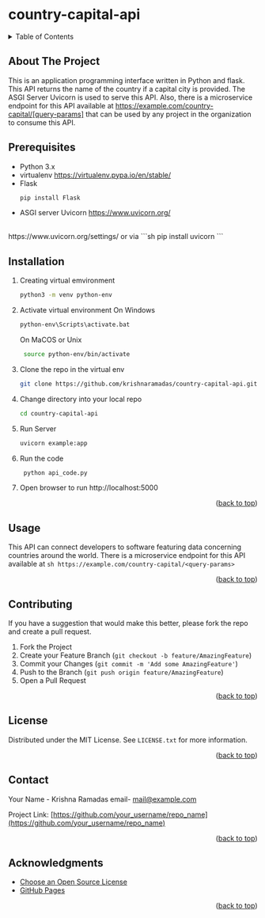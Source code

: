 # country-capital-api

<!-- TABLE OF CONTENTS -->
<details>
  <summary>Table of Contents</summary>
  <ol>
    <li>
      <a href="#about-the-project">About The Project</a>
    </li>
        <li><a href="#prerequisites">Prerequisites</a></li>
        <li><a href="#installation">Installation</a></li>
      </ul>
    </li>
    <li><a href="#usage">Usage</a></li>
    <li><a href="#contributing">Contributing</a></li>
    <li><a href="#license">License</a></li>
    <li><a href="#contact">Contact</a></li>
    <li><a href="#acknowledgments">Acknowledgments</a></li>
  </ol>
</details>

<!-- ABOUT THE PROJECT -->
## About The Project
This is an application programming interface written in Python and flask. 
This API returns the name of the country if a capital city is provided. 
The ASGI Server Uvicorn is used to serve this API. 
Also, there is a microservice endpoint for this API available at 
https://example.com/country-capital/[query-params] 
that can be used by any project in the organization to consume this API.


## Prerequisites
* Python 3.x
* virtualenv 
https://virtualenv.pypa.io/en/stable/
* Flask
   ```sh
   pip install Flask
   ```
* ASGI server Uvicorn
https://www.uvicorn.org/
<br>
https://www.uvicorn.org/settings/
or via
   ```sh
   pip install uvicorn
   ```
  
 ## Installation

1. Creating virtual emvironment
   ```sh
   python3 -m venv python-env
   ```
 2. Activate virtual environment
    On Windows
    ```sh
    python-env\Scripts\activate.bat
    ```
	On MaCOS or Unix
	```sh
     source python-env/bin/activate
    ```
3. Clone the repo in the virtual env
   ```sh
   git clone https://github.com/krishnaramadas/country-capital-api.git
   ```
4. Change directory into your local repo
   ```sh
   cd country-capital-api
   ```
5. Run Server
	 ```sh
     uvicorn example:app
     ```
6. Run the code
	```sh
     python api_code.py
     ``` 
7. Open browser to run
    http://localhost:5000

<p align="right">(<a href="#top">back to top</a>)</p>



<!-- USAGE EXAMPLES -->
## Usage
This API can connect developers to software featuring data concerning countries around the world.
There is a microservice endpoint for this API available at
    ```sh
     https://example.com/country-capital/<query-params>
    ``` 
<p align="right">(<a href="#top">back to top</a>)</p>


<!-- CONTRIBUTING -->
## Contributing

If you have a suggestion that would make this better, please fork the repo and create a pull request.

1. Fork the Project
2. Create your Feature Branch (`git checkout -b feature/AmazingFeature`)
3. Commit your Changes (`git commit -m 'Add some AmazingFeature'`)
4. Push to the Branch (`git push origin feature/AmazingFeature`)
5. Open a Pull Request

<p align="right">(<a href="#top">back to top</a>)</p>



<!-- LICENSE -->
## License

Distributed under the MIT License. See `LICENSE.txt` for more information.

<p align="right">(<a href="#top">back to top</a>)</p>



<!-- CONTACT -->
## Contact

Your Name - Krishna Ramadas email- mail@example.com

Project Link: [https://github.com/your_username/repo_name](https://github.com/your_username/repo_name)

<p align="right">(<a href="#top">back to top</a>)</p>



<!-- ACKNOWLEDGMENTS -->
## Acknowledgments


* [Choose an Open Source License](https://choosealicense.com)
* [GitHub Pages](https://pages.github.com)

<p align="right">(<a href="#top">back to top</a>)</p>

